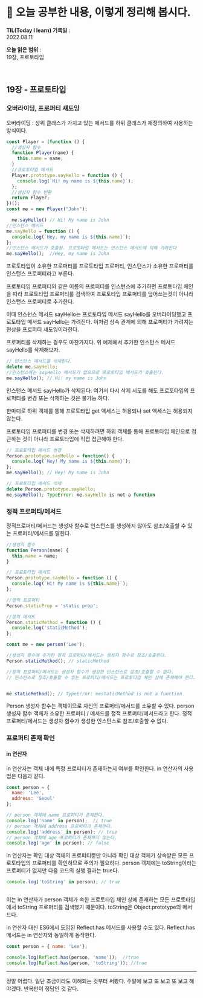 # 📕 오늘 공부한 내용, 이렇게 정리해 봅시다.

**TIL(Today I learn) 기록일** : <br>
2022.08.11

**오늘 읽은 범위** : <br>
19장, 프로토타입

<br>

## **19장 - 프로토타입**

### 오버라이딩, 프로퍼티 섀도잉

오버라이딩 : 상위 클래스가 가지고 있는 메서드를 하위 클래스가 재정의하여 사용하는 방식이다. 

```js
const Player = (function () {
  //생성자 함수
  function Player(name) {
    this.name = name;
  }
  //프로토타입 메서드
  Player.prototype.sayHello = function () {
    console.log(`Hi! my name is ${this.name}`);
  };
  //생성자 함수 반환
  return Player;
})();
const me = new Player("John");

  me.sayHello() // Hi! My name is John
//인스턴스 메서드
me.sayHello = function () {
  console.log(`Hey, my name is ${this.name}`);
};
//인스턴스 메서드가 호출됨. 프로토타입 메서드는 인스턴스 메서드에 의해 가려진다
me.sayHello();  //Hey, my name is John
```

프로토타입이 소유한 프로퍼티를 프로토타입 프로퍼티,
인스턴스가 소유한 프로퍼티를 인스턴스 프로퍼티라고 부른다. 

프로토타입 프로퍼티와 같은 이름의 프로퍼티를 인스턴스에 추가하면 프로토타입 체인을 따라 프로토타입 프로퍼티를 검색하여 프로토타입 프로퍼티를 덮어쓰는것이 아니라
인스턴스 프로퍼티로 추가한다.

이때 인스턴스 메서드 sayHello는 프로토타입 메서드 sayHello를 오버라이딩했고 프로토타입 메서드 sayHello는 가려진다.
이처럼 상속 관계에 의해 프로퍼티가 가려지는 현상을 프로퍼티 섀도잉이라한다. 


프로퍼티를 삭제하는 경우도 마찬가지다. 위 예제에서 추가한 인스턴스 메서드 sayHello를 삭제해보자.
```js
// 인스턴스 메서드를 삭제한다.
delete me.sayHello;
//인스턴스에는 sayHello 메서드가 없으므로 프로토타입 메서드가 호출된다. 
me.sayHello(); // Hi! my name is John

```
인스턴스 메서드 sayHello가 삭제된다. 
여기서 다시 삭제 시도를 해도 프로토타입의 프로퍼티를 변경 또는 삭제하는 것은 불가능 하다. 

한마디로 하위 객체를 통해 프로토타입 get 액세스는 허용되나 set 액세스는 허용되지 않는다. 

프로토타입 프로퍼티를 변경 또는 삭제하려면 하위 객체를 통해 프로토타입 체인으로 접근하는 것이 아니라 프로토타입에 직접 접근해야 한다.


```js
// 프로토타입 메서드 변경
Person.prototype.sayHello = function() {
  console.log(`Hey! My name is ${this.name}`);
};
me.sayHello(); // Hey! My name is John

// 프로토타입 메서드 삭제
delete Person.prototype.sayHello;
me.sayHello(); TypeError: me.sayHello is not a function
```

### 정적 프로퍼티/메서드

정적프로퍼티/메서드는 생성자 함수로 인스턴스를 생성하지 않아도 참조/호출할 수 있는 프로퍼티/메서드를 말한다. 

```js
//생성자 함수
function Person(name) {
  this.name = name;
}

// 프로토타입 메서드
Person.prototype.sayHello = function () {
  console.log(`Hi! My name is ${this.name}`);
};

//정적 프로퍼티
Person.staticProp = 'static prop';

//정적 메서드
Person.staticMethod = function () {
  console.log('staticMethod');
};

const me = new person('Lee');

//생성자 함수에 추가한 정적 프로퍼티/메서드는 생성자 함수로 참조/호출한다.
Person.staticMethod(); // staticMethod

//정적 프로퍼티/메서드는 생성자 함수가 생성한 인스턴스로 참조/호출할 수 없다.
// 인스턴스로 참조/호출할 수 있는 프로퍼티/메서드는 프로토타입 체인 상에 존재해야 한다.


me.staticMethod(); // TypeError: mestaticMethod is not a function
```

Person 생성자 함수는 객체이므로 자신의 프로퍼티/메서드를 소유할 수 있다.
person 생성자 함수 객체가 소유한 프로퍼티 / 메서드를 정적 프로퍼티/메서드라고 한다. 정적 프로퍼티/메서드는 생성자 함수가 생성한 인스턴스로 참조/호출할 수 없다. 

### 프로퍼티 존재 확인

#### in 연산자

in 연산자는 객체 내에 특정 프로퍼티가 존재하는지 여부를 확인한다. in 연산자의 사용법은 다음과 같다.

```js
const person = {
  name: 'Lee',
  address: 'Seoul'
};

// person 객체에 name 프로퍼티가 존재한다.
console.log('name' in person);  // true
// person 객체에 address 프로퍼티가 존재한다.
console.log('address' in person); // true
// person 객체에 age 프로퍼티가 존재하지 않는다.
console.log('age' in person); // false
```
in 연산자는 확인 대상 객체의 프로퍼티뿐만 아니라 확인 대상 객체가 상속받은 모든 프로토타입의 프로퍼티를 확인하므로 주의가 필요하다. person 객체에는 toString이라는 프로퍼티가 없지만
다음 코드의 실행 결과는 true다. 

```js
console.log('toString' in person); // true



```
이는 in 연산자가 person 객체가 속한 프로토타입 체인 상에 존재하는 모든 프로토타입에서 toString 프로퍼티를 검색했기 때문이다.
toString은 Object.prototype의 메서드다.

in 연산자 대신 ES6에서 도입된 Reflect.has 메서드를 사용할 수도 있다. Reflect.has 메서드는 in 연산자와 동일하게 동작한다. 

```js
const person = { name: 'Lee'};

console.log(Reflect.has(person, 'name'));  //true
console.log(Reflect.has(person, 'toString')); //true

```
---

정말 어렵다.  일단 조금이라도 이해되는 것부터 써봤다.  주말에 보고 또 보고 또 보고 해야겠다. 
반복만이 정답인 것 같다. 
